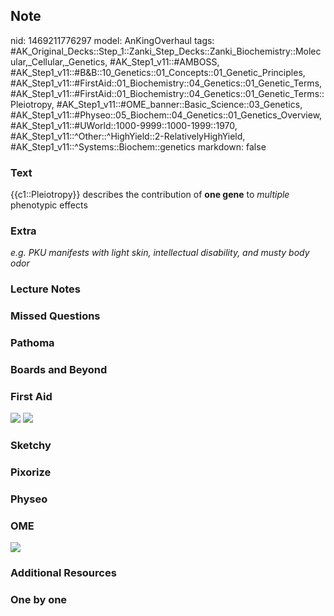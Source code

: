## Note
nid: 1469211776297
model: AnKingOverhaul
tags: #AK_Original_Decks::Step_1::Zanki_Step_Decks::Zanki_Biochemistry::Molecular,_Cellular,_Genetics, #AK_Step1_v11::#AMBOSS, #AK_Step1_v11::#B&B::10_Genetics::01_Concepts::01_Genetic_Principles, #AK_Step1_v11::#FirstAid::01_Biochemistry::04_Genetics::01_Genetic_Terms, #AK_Step1_v11::#FirstAid::01_Biochemistry::04_Genetics::01_Genetic_Terms::Pleiotropy, #AK_Step1_v11::#OME_banner::Basic_Science::03_Genetics, #AK_Step1_v11::#Physeo::05_Biochem::04_Genetics::01_Genetics_Overview, #AK_Step1_v11::#UWorld::1000-9999::1000-1999::1970, #AK_Step1_v11::^Other::^HighYield::2-RelativelyHighYield, #AK_Step1_v11::^Systems::Biochem::genetics
markdown: false

### Text
<div>
  <div>
    <div>
      {{c1::Pleiotropy}} describes the contribution of <b>one
      gene</b> to <i>multiple</i> phenotypic effects
    </div>
  </div>
</div>

### Extra
<i>e.g. PKU manifests with light skin, intellectual disability, and
musty body odor</i>

### Lecture Notes


### Missed Questions


### Pathoma


### Boards and Beyond


### First Aid
<img src="tmp5SPRJp.png"> <img src="tmpleGToH.png">

### Sketchy


### Pixorize


### Physeo


### OME
<div class="ome-widget">
  <a href="https://onlinemeded.org/spa/genetics?ref=anki"><img src=
  "_OME_AnkiFlashcards_Topic_5.png"></a>
</div>

### Additional Resources


### One by one


